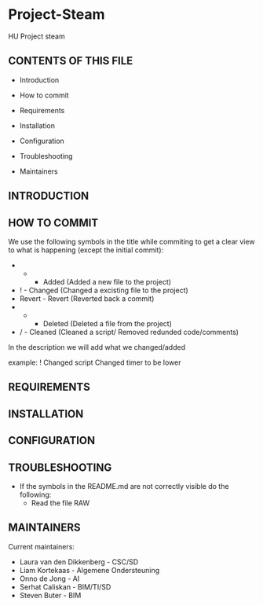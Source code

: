 # Project-Steam
HU Project steam

CONTENTS OF THIS FILE
---------------------

 * Introduction
 * How to commit
 * Requirements
 * Installation
 * Configuration
 * Troubleshooting

 * Maintainers

INTRODUCTION
------------


HOW TO COMMIT
---------------
We use the following symbols in the title while commiting to get a clear view to what is happening (except the initial commit):

* + - Added (Added a new file to the project)
* ! - Changed (Changed a excisting file to the project)
* Revert - Revert (Reverted back a commit)
* - - Deleted (Deleted a file from the project)
* / - Cleaned (Cleaned a script/ Removed redunded code/comments)

In the description we will add what we changed/added

example:
! Changed script
  Changed timer to be lower
  

REQUIREMENTS
------------


INSTALLATION
------------


CONFIGURATION
-------------


TROUBLESHOOTING
---------------
* If the symbols in the README.md are not correctly visible do the following:
  - Read the file RAW


MAINTAINERS
-----------

Current maintainers:
* Laura van den Dikkenberg - CSC/SD
* Liam Kortekaas - Algemene Ondersteuning
* Onno de Jong - AI
* Serhat Caliskan - BIM/TI/SD
* Steven Buter - BIM
